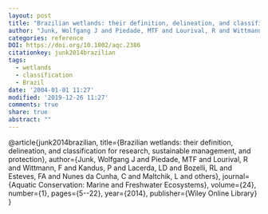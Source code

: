 ```yaml
---
layout: post
title: "Brazilian wetlands: their definition, delineation, and classification for research, sustainable management, and protection."
author: "Junk, Wolfgang J and Piedade, MTF and Lourival, R and Wittmann, F and Kandus, P and Lacerda, LD and Bozelli, RL and Esteves, FA and Nunes da Cunha, C and Maltchik, L and others"
categories: reference
DOI: https://doi.org/10.1002/aqc.2386
citationkey: junk2014brazilian
tags:
  - wetlands
  - classification
  - Brazil
date: '2004-01-01 11:27'
modified: '2019-12-26 11:27'
comments: true
share: true
abstract: ""
---
```

@article{junk2014brazilian,
  title={Brazilian wetlands: their definition, delineation, and classification for research, sustainable management, and protection},
  author={Junk, Wolfgang J and Piedade, MTF and Lourival, R and Wittmann, F and Kandus, P and Lacerda, LD and Bozelli, RL and Esteves, FA and Nunes da Cunha, C and Maltchik, L and others},
  journal={Aquatic Conservation: Marine and Freshwater Ecosystems},
  volume={24},
  number={1},
  pages={5--22},
  year={2014},
  publisher={Wiley Online Library}
}
